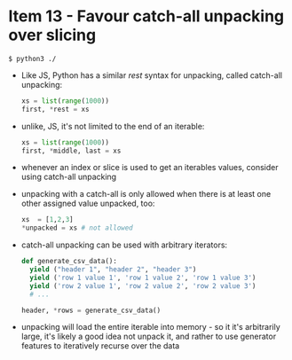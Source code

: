 # Item 13 - Favour catch-all unpacking over slicing

```
$ python3 ./
```

- Like JS, Python has a similar _rest_ syntax for unpacking, called catch-all
  unpacking:

  ```python
  xs = list(range(1000))
  first, *rest = xs
  ```
- unlike, JS, it's not limited to the end of an iterable:

  ```python
  xs = list(range(1000))
  first, *middle, last = xs
  ```
- whenever an index or slice is used to get an iterables values, consider using
  catch-all unpacking
- unpacking with a catch-all is only allowed when there is at least one other
  assigned value unpacked, too:

  ```python
  xs  = [1,2,3]
  *unpacked = xs # not allowed
  ```
- catch-all unpacking can be used with arbitrary iterators:

  ```python
  def generate_csv_data():
    yield ("header 1", "header 2", "header 3")
    yield ('row 1 value 1', 'row 1 value 2', 'row 1 value 3')
    yield ('row 2 value 1', 'row 2 value 2', 'row 2 value 3')
    # ...

  header, *rows = generate_csv_data()
  ```
- unpacking will load the entire iterable into memory - so it it's arbitrarily
  large, it's likely a good idea not unpack it, and rather to use generator
  features to iteratively recurse over the data
